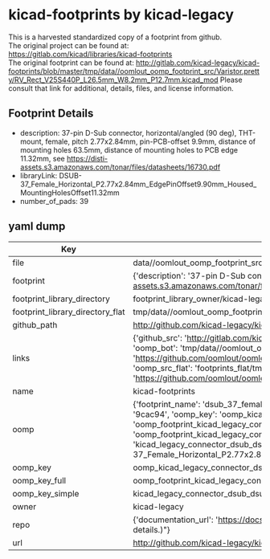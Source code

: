 # kicad-footprints by kicad-legacy  
This is a harvested standardized copy of a footprint from github.  
The original project can be found at:  
https://gitlab.com/kicad/libraries/kicad-footprints  
The original footprint can be found at:
http://gitlab.com/kicad-legacy/kicad-footprints/blob/master/tmp/data//oomlout_oomp_footprint_src/Varistor.pretty/RV_Rect_V25S440P_L26.5mm_W8.2mm_P12.7mm.kicad_mod
Please consult that link for additional, details, files, and license information.  
## Footprint Details
* description: 37-pin D-Sub connector, horizontal/angled (90 deg), THT-mount, female, pitch 2.77x2.84mm, pin-PCB-offset 9.9mm, distance of mounting holes 63.5mm, distance of mounting holes to PCB edge 11.32mm, see https://disti-assets.s3.amazonaws.com/tonar/files/datasheets/16730.pdf  
* libraryLink: DSUB-37_Female_Horizontal_P2.77x2.84mm_EdgePinOffset9.90mm_Housed_MountingHolesOffset11.32mm  
* number_of_pads: 39  
## yaml dump  
| Key | Value |  
| --- | --- |  
| file | data//oomlout_oomp_footprint_src/kicad-footprints/Connector_Dsub.pretty/DSUB-37_Female_Horizontal_P2.77x2.84mm_EdgePinOffset9.90mm_Housed_MountingHolesOffset11.32mm.kicad_mod |  
| footprint | {'description': '37-pin D-Sub connector, horizontal/angled (90 deg), THT-mount, female, pitch 2.77x2.84mm, pin-PCB-offset 9.9mm, distance of mounting holes 63.5mm, distance of mounting holes to PCB edge 11.32mm, see https://disti-assets.s3.amazonaws.com/tonar/files/datasheets/16730.pdf', 'libraryLink': 'DSUB-37_Female_Horizontal_P2.77x2.84mm_EdgePinOffset9.90mm_Housed_MountingHolesOffset11.32mm', 'number_of_pads': 39} |  
| footprint_library_directory | footprint_library_owner/kicad-legacy_kicad-footprints |  
| footprint_library_directory_flat | tmp/data//oomlout_oomp_footprint_src/footprints_flat/kicad_legacy_connector_dsub_dsub_37_female_horizontal_p2_77x2_84mm_edgepinoffset9_90mm_housed_mountingholesoffset11_32mm/working |  
| github_path | http://github.com/kicad-legacy/kicad-footprints/blob/master/tmp/data//oomlout_oomp_footprint_src/Connector_Dsub.pretty/DSUB-37_Female_Horizontal_P2.77x2.84mm_EdgePinOffset9.90mm_Housed_MountingHolesOffset11.32mm.kicad_mod |  
| links | {'github_src': 'http://gitlab.com/kicad-legacy/kicad-footprints/blob/master/tmp/data//oomlout_oomp_footprint_src/Varistor.pretty/RV_Rect_V25S440P_L26.5mm_W8.2mm_P12.7mm.kicad_mod', 'github_src_repo': 'https://gitlab.com/kicad/libraries/kicad-footprints', 'oomp_bot': 'tmp/data//oomlout_oomp_footprint_src/footprints/kicad_legacy_connector_dsub_dsub_37_female_horizontal_p2_77x2_84mm_edgepinoffset9_90mm_housed_mountingholesoffset11_32mm/working', 'oomp_bot_github': 'https://github.com/oomlout/oomlout_oomp_footprint_bot/tree/main/tmp/data//oomlout_oomp_footprint_src/footprints/kicad_legacy_connector_dsub_dsub_37_female_horizontal_p2_77x2_84mm_edgepinoffset9_90mm_housed_mountingholesoffset11_32mm/working', 'oomp_src_flat': 'footprints_flat/tmp/data//oomlout_oomp_footprint_src/footprints_flat/kicad_legacy_connector_dsub_dsub_37_female_horizontal_p2_77x2_84mm_edgepinoffset9_90mm_housed_mountingholesoffset11_32mm/working', 'oomp_src_flat_github': 'https://github.com/oomlout/oomlout_oomp_footprint_src/tree/main/tmp/data//oomlout_oomp_footprint_src/footprints_flat/kicad_legacy_connector_dsub_dsub_37_female_horizontal_p2_77x2_84mm_edgepinoffset9_90mm_housed_mountingholesoffset11_32mm/working'} |  
| name | kicad-footprints |  
| oomp | {'footprint_name': 'dsub_37_female_horizontal_p2_77x2_84mm_edgepinoffset9_90mm_housed_mountingholesoffset11_32mm', 'library_name': 'connector_dsub', 'md5': '9cac947bfa04903fde6eab678f727dbb', 'md5_10': '9cac947bfa', 'md5_5': '9cac9', 'md5_6': '9cac94', 'oomp_key': 'oomp_kicad_legacy_connector_dsub_dsub_37_female_horizontal_p2_77x2_84mm_edgepinoffset9_90mm_housed_mountingholesoffset11_32mm', 'oomp_key_extra': 'oomp_footprint_kicad_legacy_connector_dsub_dsub_37_female_horizontal_p2_77x2_84mm_edgepinoffset9_90mm_housed_mountingholesoffset11_32mm', 'oomp_key_full': 'oomp_footprint_kicad_legacy_connector_dsub_dsub_37_female_horizontal_p2_77x2_84mm_edgepinoffset9_90mm_housed_mountingholesoffset11_32mm_9cac94', 'oomp_key_simple': 'kicad_legacy_connector_dsub_dsub_37_female_horizontal_p2_77x2_84mm_edgepinoffset9_90mm_housed_mountingholesoffset11_32mm', 'original_filename': 'data//oomlout_oomp_footprint_src/kicad-footprints/Connector_Dsub.pretty/DSUB-37_Female_Horizontal_P2.77x2.84mm_EdgePinOffset9.90mm_Housed_MountingHolesOffset11.32mm.kicad_mod', 'owner_name': 'kicad_legacy'} |  
| oomp_key | oomp_kicad_legacy_connector_dsub_dsub_37_female_horizontal_p2_77x2_84mm_edgepinoffset9_90mm_housed_mountingholesoffset11_32mm |  
| oomp_key_full | oomp_footprint_kicad_legacy_connector_dsub_dsub_37_female_horizontal_p2_77x2_84mm_edgepinoffset9_90mm_housed_mountingholesoffset11_32mm |  
| oomp_key_simple | kicad_legacy_connector_dsub_dsub_37_female_horizontal_p2_77x2_84mm_edgepinoffset9_90mm_housed_mountingholesoffset11_32mm |  
| owner | kicad-legacy |  
| repo | {'documentation_url': 'https://docs.github.com/rest/overview/resources-in-the-rest-api#rate-limiting', 'message': "API rate limit exceeded for 84.66.142.224. (But here's the good news: Authenticated requests get a higher rate limit. Check out the documentation for more details.)"} |  
| url | http://github.com/kicad-legacy/kicad-footprints |  

